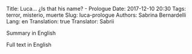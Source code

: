 Title: Luca... ¿Is that his name? - Prologue
Date: 2017-12-10 20:30
Tags: terror, misterio, muerte
Slug: luca-prologue
Authors: Sabrina Bernardelli
Lang: en
Translation: true
Translator: Sabrii

Summary in English

<!-- PELICAN_END_SUMMARY -->

Full text in English